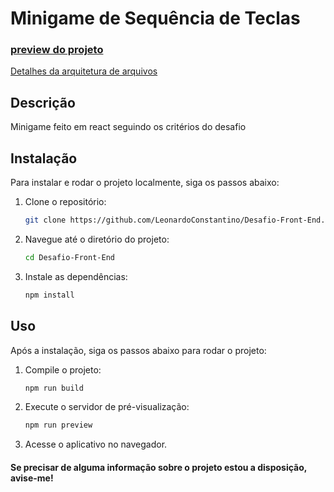 # Minigame de Sequência de Teclas

### [preview do projeto](https://leonardoconstantino.github.io/Desafio-Front-End/)

[Detalhes da arquitetura de arquivos](https://github.com/LeonardoConstantino/Desafio-Front-End/blob/main/estrutura%20de%20arquivos.md)

## Descrição

Minigame feito em react seguindo os critérios do desafio

## Instalação

Para instalar e rodar o projeto localmente, siga os passos abaixo:

1. Clone o repositório:

    ```bash
    git clone https://github.com/LeonardoConstantino/Desafio-Front-End.git
    ```

2. Navegue até o diretório do projeto:

    ```bash
    cd Desafio-Front-End
    ```

3. Instale as dependências:

    ```bash
    npm install
    ```

## Uso

Após a instalação, siga os passos abaixo para rodar o projeto:

1. Compile o projeto:

    ```bash
    npm run build
    ```

2. Execute o servidor de pré-visualização:

    ```bash
    npm run preview
    ```

3. Acesse o aplicativo no navegador.

#### Se precisar de alguma informação sobre o projeto estou a disposição, avise-me!
